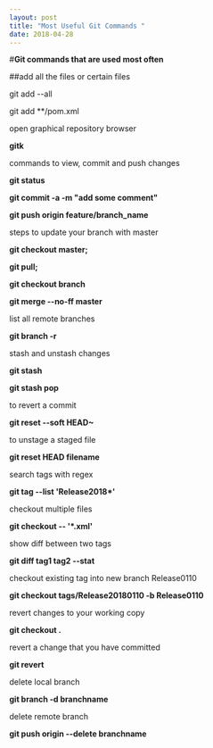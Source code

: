 ```yaml
---
layout: post
title: "Most Useful Git Commands "
date: 2018-04-28
---
```


#<strong>Git commands that are used most often</strong>

##add all the files or certain files


git add --all
 
git add **/pom.xml


open graphical repository browser

<b>
gitk
</b>

commands to view, commit and push changes

<b>
git status 
 
git commit -a -m "add some comment"

git push origin feature/branch_name
</b>

steps to update  your branch with master

<b>
git checkout master;
 
git pull;

git checkout branch

git merge --no-ff master
</b>
 
list all remote branches

<b>
git branch -r
</b>

stash and unstash changes

<b>
git stash
 
git stash pop
</b>

to revert a commit

<b>
git reset --soft HEAD~
</b>

to unstage a staged file

<b>
git reset HEAD filename
</b>

search tags with regex

<b>
git tag --list 'Release2018*'
 </b>
 
checkout multiple files

<b>
git checkout -- '*.xml'
 </b>

show diff between two tags

<b>
git diff tag1 tag2 --stat
 </b>
 
checkout existing tag into new branch Release0110

<b>
git checkout tags/Release20180110 -b Release0110
 </b>
 
revert changes to your working copy

<b>
git checkout .
 </b>
 
revert a change that you have committed

<b>
git revert <commit 1> <commit 2>
 </b>
 
delete local branch

<b>
git branch -d branchname
 </b>
 
delete remote branch

<b>
git push origin --delete branchname
</b>
